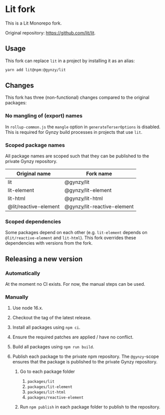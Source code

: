 # Lit fork

This is a Lit Monorepo fork.

Original repository: https://github.com/lit/lit.

## Usage

This fork can replace `lit` in a project by installing it as an alias:

```sh
yarn add lit@npm:@gynzy/lit
```

## Changes

This fork has three (non-functional) changes compared to the original packages:

### No mangling of (export) names

In `rollup-common.js` the `mangle` option in `generateTerserOptions` is disabled. This is required for Gynzy build processes in projects that use `lit`. 

### Scoped package names

All package names are scoped such that they can be published to the private Gynzy repository.

| Original name         | Fork name                   |
|-----------------------|-----------------------------|
| lit                   | @gynzy/lit                  |
| lit-element           | @gynzy/lit-element          |
| lit-html              | @gynzy/lit-html             |
| @lit/reactive-element | @gynzy/lit-reactive-element |

### Scoped dependencies

Some packages depend on each other (e.g. `lit-element` depends on `@lit/reactive-element` and `lit-html`). This fork overrides these dependencies with versions from the fork.

## Releasing a new version

### Automatically

At the moment no CI exists. For now, the manual steps can be used.

### Manually

1. Use node 16.x.
2. Checkout the tag of the latest release.
3. Install all packages using `npm ci`.
4. Ensure the required patches are applied / have no conflict.
5. Build all packages using `npm run build`.
6. Publish each package to the private npm repository. The `@gynzy`-scope ensures that the package is published to the private Gynzy repository.
     
	 1. Go to each package folder
	      
		  1. `packages/lit`
		  2. `packages/lit-element`
		  3. `packages/lit-html`
		  4. `packages/reactive-element`

	 2. Run `npm publish` in each package folder to publish to the repository.
